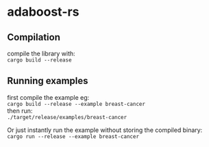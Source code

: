 # adaboost-rs

## Compilation
compile the library with:  
`cargo build --release`  
## Running examples
first compile the example eg:  
`cargo build --release --example breast-cancer`  
then run:  
`./target/release/examples/breast-cancer`


Or just instantly run the example without storing the compiled binary:  
`cargo run --release --example breast-cancer`

